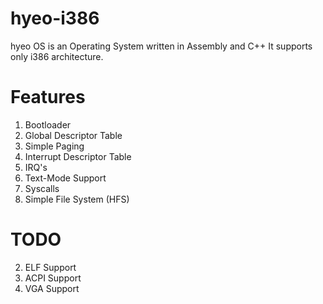 # hyeo-i386
  hyeo OS is an Operating System written in Assembly and C++
  It supports only i386 architecture.
  
# Features
  1. Bootloader
  3. Global Descriptor Table
  4. Simple Paging
  5. Interrupt Descriptor Table
  6. IRQ's
  7. Text-Mode Support
  8. Syscalls
  9. Simple File System (HFS)
  
# TODO
  2. ELF Support
  3. ACPI Support
  4. VGA Support
  
